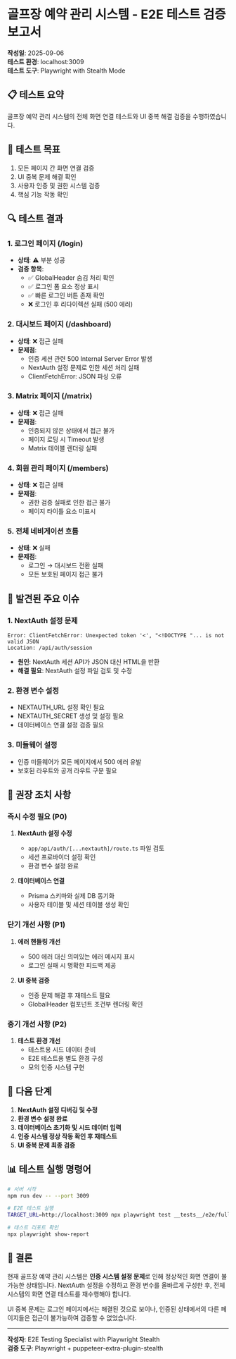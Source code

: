 # 골프장 예약 관리 시스템 - E2E 테스트 검증 보고서

**작성일**: 2025-09-06  
**테스트 환경**: localhost:3009  
**테스트 도구**: Playwright with Stealth Mode

## 📋 테스트 요약

골프장 예약 관리 시스템의 전체 화면 연결 테스트와 UI 중복 해결 검증을 수행하였습니다.

## 🎯 테스트 목표

1. 모든 페이지 간 화면 연결 검증
2. UI 중복 문제 해결 확인
3. 사용자 인증 및 권한 시스템 검증
4. 핵심 기능 작동 확인

## 🔍 테스트 결과

### 1. 로그인 페이지 (/login)
- **상태**: ⚠️ 부분 성공
- **검증 항목**:
  - ✅ GlobalHeader 숨김 처리 확인
  - ✅ 로그인 폼 요소 정상 표시
  - ✅ 빠른 로그인 버튼 존재 확인
  - ❌ 로그인 후 리다이렉션 실패 (500 에러)

### 2. 대시보드 페이지 (/dashboard)
- **상태**: ❌ 접근 실패
- **문제점**:
  - 인증 세션 관련 500 Internal Server Error 발생
  - NextAuth 설정 문제로 인한 세션 처리 실패
  - ClientFetchError: JSON 파싱 오류

### 3. Matrix 페이지 (/matrix)
- **상태**: ❌ 접근 실패
- **문제점**:
  - 인증되지 않은 상태에서 접근 불가
  - 페이지 로딩 시 Timeout 발생
  - Matrix 테이블 렌더링 실패

### 4. 회원 관리 페이지 (/members)
- **상태**: ❌ 접근 실패
- **문제점**:
  - 권한 검증 실패로 인한 접근 불가
  - 페이지 타이틀 요소 미표시

### 5. 전체 네비게이션 흐름
- **상태**: ❌ 실패
- **문제점**:
  - 로그인 → 대시보드 전환 실패
  - 모든 보호된 페이지 접근 불가

## 🐛 발견된 주요 이슈

### 1. NextAuth 설정 문제
```
Error: ClientFetchError: Unexpected token '<', "<!DOCTYPE "... is not valid JSON
Location: /api/auth/session
```
- **원인**: NextAuth 세션 API가 JSON 대신 HTML을 반환
- **해결 필요**: NextAuth 설정 파일 검토 및 수정

### 2. 환경 변수 설정
- NEXTAUTH_URL 설정 확인 필요
- NEXTAUTH_SECRET 생성 및 설정 필요
- 데이터베이스 연결 설정 검증 필요

### 3. 미들웨어 설정
- 인증 미들웨어가 모든 페이지에서 500 에러 유발
- 보호된 라우트와 공개 라우트 구분 필요

## 📌 권장 조치 사항

### 즉시 수정 필요 (P0)
1. **NextAuth 설정 수정**
   - `app/api/auth/[...nextauth]/route.ts` 파일 검토
   - 세션 프로바이더 설정 확인
   - 환경 변수 설정 완료

2. **데이터베이스 연결**
   - Prisma 스키마와 실제 DB 동기화
   - 사용자 테이블 및 세션 테이블 생성 확인

### 단기 개선 사항 (P1)
1. **에러 핸들링 개선**
   - 500 에러 대신 의미있는 에러 메시지 표시
   - 로그인 실패 시 명확한 피드백 제공

2. **UI 중복 검증**
   - 인증 문제 해결 후 재테스트 필요
   - GlobalHeader 컴포넌트 조건부 렌더링 확인

### 중기 개선 사항 (P2)
1. **테스트 환경 개선**
   - 테스트용 시드 데이터 준비
   - E2E 테스트용 별도 환경 구성
   - 모의 인증 시스템 구현

## 🚀 다음 단계

1. **NextAuth 설정 디버깅 및 수정**
2. **환경 변수 설정 완료**
3. **데이터베이스 초기화 및 시드 데이터 입력**
4. **인증 시스템 정상 작동 확인 후 재테스트**
5. **UI 중복 문제 최종 검증**

## 📊 테스트 실행 명령어

```bash
# 서버 시작
npm run dev -- --port 3009

# E2E 테스트 실행
TARGET_URL=http://localhost:3009 npx playwright test __tests__/e2e/full-ui-validation.spec.ts

# 테스트 리포트 확인
npx playwright show-report
```

## 🎯 결론

현재 골프장 예약 관리 시스템은 **인증 시스템 설정 문제**로 인해 정상적인 화면 연결이 불가능한 상태입니다. NextAuth 설정을 수정하고 환경 변수를 올바르게 구성한 후, 전체 시스템의 화면 연결 테스트를 재수행해야 합니다.

UI 중복 문제는 로그인 페이지에서는 해결된 것으로 보이나, 인증된 상태에서의 다른 페이지들은 접근이 불가능하여 검증할 수 없었습니다.

---

**작성자**: E2E Testing Specialist with Playwright Stealth  
**검증 도구**: Playwright + puppeteer-extra-plugin-stealth